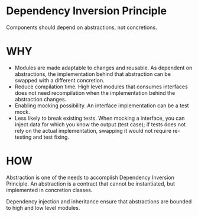 # Dependency Inversion Principle
Components should depend on abstractions, not concretions.

# WHY
- Modules are made adaptable to changes and reusable. As dependent on abstractions, the implementation behind that abstraction can be swapped with a different concretion.
- Reduce compilation time. High level modules that consumes interfaces does not need recompilation when the implementation behind the abstraction changes.
- Enabling mocking possibility. An interface implementation can be a test mock.
- Less likely to break existing tests. When mocking a interface, you can inject data for which you know the output (test case); if tests does not rely on the actual implementation, swapping it would not require re-testing and test fixing.

# HOW
Abstraction is one of the needs to accomplish Dependency Inversion Principle. An abstraction is a contract that cannot be instantiated, but implemented in concretion classes.

Dependency injection and inheritance ensure that abstractions are bounded to high and low level modules.